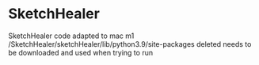 # SketchHealer
SketchHealer code adapted to mac m1
/SketchHealer/sketchHealer/lib/python3.9/site-packages deleted
needs to be downloaded and used when trying to run
